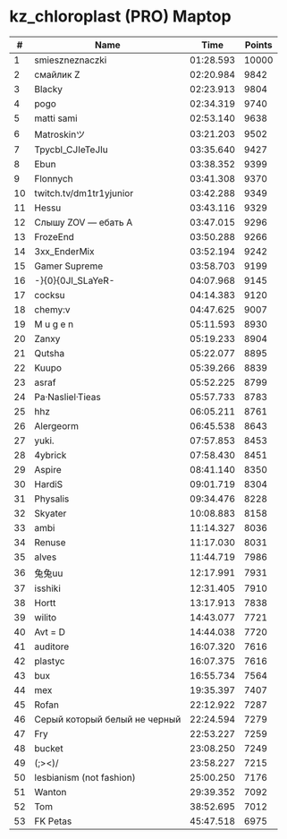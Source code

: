 # kz_chloroplast (PRO) Maptop

|  # | Name | Time | Points |
|-------------- | -------------- | -------------- | -------------- | 
| 1 | smieszneznaczki | 01:28.593 | 10000 | 
| 2 | смайлик Z | 02:20.984 | 9842 | 
| 3 | Blacky | 02:23.913 | 9804 | 
| 4 | pogo | 02:34.319 | 9740 | 
| 5 | matti sami | 02:53.140 | 9638 | 
| 6 | Matroskinツ | 03:21.203 | 9502 | 
| 7 | Tpycbl_CJIeTeJIu | 03:35.640 | 9427 | 
| 8 | Ebun | 03:38.352 | 9399 | 
| 9 | Flonnych | 03:41.308 | 9370 | 
| 10 | twitch.tv/dm1tr1yjunior | 03:42.288 | 9349 | 
| 11 | Hessu | 03:43.116 | 9329 | 
| 12 | Слышу ZOV — ебать А | 03:47.015 | 9296 | 
| 13 | FrozeEnd | 03:50.288 | 9266 | 
| 14 | 3xx_EnderMix | 03:52.194 | 9242 | 
| 15 | Gamer Supreme | 03:58.703 | 9199 | 
| 16 | -}{0}{0JI_SLaYeR- | 04:07.968 | 9145 | 
| 17 | cocksu | 04:14.383 | 9120 | 
| 18 | chemy:v | 04:47.625 | 9007 | 
| 19 | M u g e n | 05:11.593 | 8930 | 
| 20 | Zanxy | 05:19.233 | 8904 | 
| 21 | Qutsha | 05:22.077 | 8895 | 
| 22 | Kuupo | 05:39.266 | 8839 | 
| 23 | asraf | 05:52.225 | 8799 | 
| 24 | Pa·Nasliel·Tieas | 05:57.733 | 8783 | 
| 25 | hhz | 06:05.211 | 8761 | 
| 26 | Alergeorm | 06:45.538 | 8643 | 
| 27 | yuki. | 07:57.853 | 8453 | 
| 28 | 4ybrick | 07:58.430 | 8451 | 
| 29 | Aspire | 08:41.140 | 8350 | 
| 30 | HardiS | 09:01.719 | 8304 | 
| 31 | Physalis | 09:34.476 | 8228 | 
| 32 | Skyater | 10:08.883 | 8158 | 
| 33 | ambi | 11:14.327 | 8036 | 
| 34 | Renuse | 11:17.030 | 8031 | 
| 35 | alves | 11:44.719 | 7986 | 
| 36 | 兔兔uu | 12:17.991 | 7931 | 
| 37 | isshiki | 12:31.405 | 7910 | 
| 38 | Hortt | 13:17.913 | 7838 | 
| 39 | wilito | 14:43.077 | 7721 | 
| 40 | Avt = D | 14:44.038 | 7720 | 
| 41 | auditore | 16:07.320 | 7616 | 
| 42 | plastyc | 16:07.375 | 7616 | 
| 43 | bux | 16:55.734 | 7564 | 
| 44 | mex | 19:35.397 | 7407 | 
| 45 | Rofan | 22:12.922 | 7287 | 
| 46 | Серый который белый не черный | 22:24.594 | 7279 | 
| 47 | Fry | 22:53.227 | 7259 | 
| 48 | bucket | 23:08.250 | 7249 | 
| 49 | (;><)/ | 23:58.227 | 7215 | 
| 50 | lesbianism (not fashion) | 25:00.250 | 7176 | 
| 51 | Wanton | 29:39.352 | 7092 | 
| 52 | Tom | 38:52.695 | 7012 | 
| 53 | FK Petas | 45:47.518 | 6975 | 

